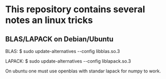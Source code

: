 # This repository contains several notes an linux tricks


## BLAS/LAPACK on Debian/Ubuntu

BLAS:
$ sudo update-alternatives --config libblas.so.3

LAPACK:
$ sudo update-alternatives --config liblapack.so.3

On ubuntu one must use openblas with standar lapack for numpy to work.


